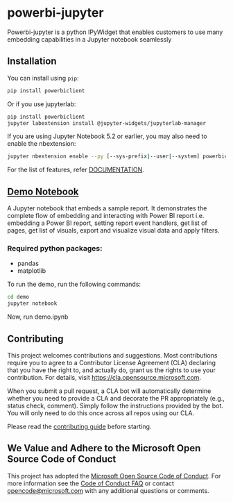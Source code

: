 # powerbi-jupyter

Powerbi-jupyter is a python IPyWidget that enables customers to use many embedding capabilities in a Jupyter notebook seamlessly

## Installation

You can install using `pip`:

```bash
pip install powerbiclient
```

Or if you use jupyterlab:

```bash
pip install powerbiclient
jupyter labextension install @jupyter-widgets/jupyterlab-manager
```

If you are using Jupyter Notebook 5.2 or earlier, you may also need to enable
the nbextension:
```bash
jupyter nbextension enable --py [--sys-prefix|--user|--system] powerbiclient
```
For the list of features, refer [DOCUMENTATION](/DOCUMENTATION.md).

## [Demo Notebook](/demo/demo.ipynb)
A Jupyter notebook that embeds a sample report.
It demonstrates the complete flow of embedding and interacting with Power BI report i.e. embedding a Power BI report, setting report event handlers, get list of pages, get list of visuals, export and visualize visual data and apply filters.

### Required python packages:
- pandas
- matplotlib

To run the demo, run the following commands:
```bash
cd demo
jupyter notebook
```
Now, run demo.ipynb

## Contributing

This project welcomes contributions and suggestions. Most contributions require you to agree to a Contributor License Agreement (CLA) declaring that you have the right to, and actually do, grant us the rights to use your contribution. For details, visit <https://cla.opensource.microsoft.com>.

When you submit a pull request, a CLA bot will automatically determine whether you need to provide a CLA and decorate the PR appropriately (e.g., status check, comment). Simply follow the instructions provided by the bot. You will only need to do this once across all repos using our CLA.

Please read the [contributing guide](./CONTRIBUTING.md) before starting.

## We Value and Adhere to the Microsoft Open Source Code of Conduct

This project has adopted the [Microsoft Open Source Code of Conduct](https://opensource.microsoft.com/codeofconduct/). For more information see the [Code of Conduct FAQ](https://opensource.microsoft.com/codeofconduct/faq/) or contact [opencode@microsoft.com](mailto:opencode@microsoft.com) with any additional questions or comments.